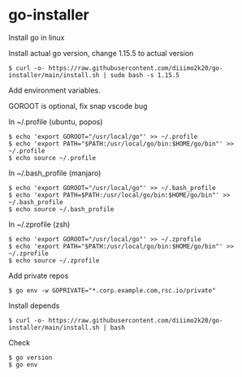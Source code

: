 # go-installer
Install go in linux

Install actual go version, change 1.15.5 to actual version 
    
    $ curl -o- https://raw.githubusercontent.com/diiimo2k20/go-installer/main/install.sh | sudo bash -s 1.15.5

Add environment variables.

GOROOT is optional, fix snap vscode bug

In  ~/.profile (ubuntu, popos)

    $ echo 'export GOROOT="/usr/local/go"' >> ~/.profile 
    $ echo 'export PATH="$PATH:/usr/local/go/bin:$HOME/go/bin"' >> ~/.profile
    $ echo source ~/.profile

In  ~/.bash_profile (manjaro)

    $ echo 'export GOROOT="/usr/local/go"' >> ~/.bash_profile 
    $ echo 'export PATH=$PATH:/usr/local/go/bin:$HOME/go/bin"' >> ~/.bash_profile
    $ echo source ~/.bash_profile

In  ~/.zprofile (zsh)

    $ echo 'export GOROOT="/usr/local/go"' >> ~/.zprofile
    $ echo 'export PATH="$PATH:/usr/local/go/bin:$HOME/go/bin"' >> ~/.zprofile
    $ echo source ~/.zprofile
    
Add private repos

    $ go env -w GOPRIVATE="*.corp.example.com,rsc.io/private"

Install depends

    $ curl -o- https://raw.githubusercontent.com/diiimo2k20/go-installer/main/install.sh | bash

Check 

    $ go version
    $ go env
